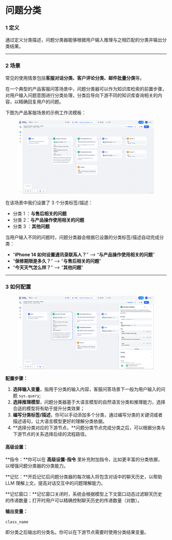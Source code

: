 # 问题分类

### 1 **定义**

通过定义分类描述，问题分类器能够根据用户输入推理与之相匹配的分类并输出分类结果。

***

### **2 场景**

常见的使用情景包括**客服对话分类、客户评论分类、邮件批量分类**等。

在一个典型的产品客服问答场景中，问题分类器可以作为知识库检索的前置步骤，对用户输入问题意图进行分类处理，分类后导向下游不同的知识库查询相关的内容，以精确回复用户的问题。

下图为产品客服场景的示例工作流模板：

<figure><img src="../../../.gitbook/assets/image (2).png" alt=""><figcaption></figcaption></figure>

在该场景中我们设置了 3 个分类标签/描述：

* 分类 1 ：**与售后相关的问题**
* 分类 2：**与产品操作使用相关的问题**
* 分类 3 ：**其他问题**

当用户输入不同的问题时，问题分类器会根据已设置的分类标签/描述自动完成分类：

* “**iPhone 14 如何设置通讯录联系人？**” —> “**与产品操作使用相关的问题**”
* “**保修期限是多久？**” —> “**与售后相关的问题**”
* “**今天天气怎么样？**” —> “**其他问题**”

***

### 3 如何配置

<figure><img src="../../../.gitbook/assets/image (3).png" alt=""><figcaption></figcaption></figure>

**配置步骤：**

1. **选择输入变量**，指用于分类的输入内容，客服问答场景下一般为用户输入的问题 `sys.query`;
2. **选择推理模型**，问题分类器基于大语言模型的自然语言分类和推理能力，选择合适的模型将有助于提升分类效果；
3. **编写分类标签/描述**，你可以手动添加多个分类，通过编写分类的关键词或者描述语句，让大语言模型更好的理解分类依据。
4. **选择分类对应的下游节点，**问题分类节点完成分类之后，可以根据分类与下游节点的关系选择后续的流程路径。

#### **高级设置：**

**指令：**你可以在 **高级设置-指令** 里补充附加指令，比如更丰富的分类依据，以增强问题分类器的分类能力。

**记忆：**开启记忆后问题分类器的每次输入将包含对话中的聊天历史，以帮助 LLM 理解上文，提高对话交互中的问题理解能力。

**记忆窗口：**记忆窗口关闭时，系统会根据模型上下文窗口动态过滤聊天历史的传递数量；打开时用户可以精确控制聊天历史的传递数量（对数）。

**输出变量：**

`class_name`

即分类之后输出的分类名。你可以在下游节点需要时使用分类结果变量。
